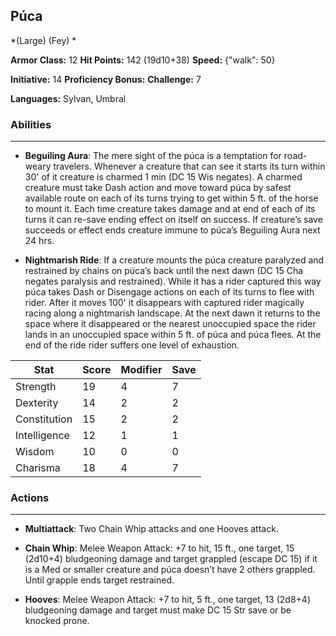 ## Púca
*(Large) (Fey) *

**Armor Class:** 12
**Hit Points:** 142 (19d10+38)
**Speed:** {"walk": 50}

**Initiative:** 14
**Proficiency Bonus:**
**Challenge:** 7

**Languages:** Sylvan, Umbral

### Abilities
 --- 
- **Beguiling Aura**: The mere sight of the púca is a temptation for road-weary travelers. Whenever a creature that can see it starts its turn within 30' of it creature is charmed 1 min (DC 15 Wis negates). A charmed creature must take Dash action and move toward púca by safest available route on each of its turns trying to get within 5 ft. of the horse to mount it. Each time creature takes damage and at end of each of its turns it can re-save ending effect on itself on success. If creature’s save succeeds or effect ends creature immune to púca’s Beguiling Aura next 24 hrs.

- **Nightmarish Ride**: If a creature mounts the púca creature paralyzed and restrained by chains on púca’s back until the next dawn (DC 15 Cha negates paralysis and restrained). While it has a rider captured this way púca takes Dash or Disengage actions on each of its turns to flee with rider. After it moves 100' it disappears with captured rider magically racing along a nightmarish landscape. At the next dawn it returns to the space where it disappeared or the nearest unoccupied space the rider lands in an unoccupied space within 5 ft. of púca and púca flees. At the end of the ride rider suffers one level of exhaustion.



| Stat | Score | Modifier | Save |
| ---- | ---- | ---- | ---- |
| Strength | 19 | 4 | 7 |
| Dexterity | 14 | 2 | 2 |
| Constitution | 15 | 2 | 2 |
| Intelligence | 12 | 1 | 1 |
| Wisdom | 10 | 0 | 0 |
| Charisma | 18 | 4 | 7 |

### Actions
 --- 
- **Multiattack**: Two Chain Whip attacks and one Hooves attack.

- **Chain Whip**: Melee Weapon Attack: +7 to hit, 15 ft., one target, 15 (2d10+4) bludgeoning damage and target grappled (escape DC 15) if it is a Med or smaller creature and púca doesn’t have 2 others grappled. Until grapple ends target restrained.

- **Hooves**: Melee Weapon Attack: +7 to hit, 5 ft., one target, 13 (2d8+4) bludgeoning damage and target must make DC 15 Str save or be knocked prone.


